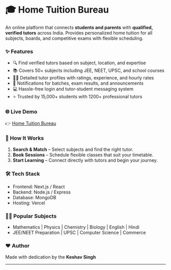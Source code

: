 # 🎓 Home Tuition Bureau  

An online platform that connects **students and parents** with **qualified, verified tutors** across India. Provides personalized home tuition for all subjects, boards, and competitive exams with flexible scheduling.  

### ✨ Features  
- 🔍 Find verified tutors based on subject, location, and expertise  
- 📚 Covers 50+ subjects including JEE, NEET, UPSC, and school courses  
- 🧑‍🏫 Detailed tutor profiles with ratings, experience, and hourly rates  
- 📢 Notifications for batches, exam results, and announcements  
- 💻 Hassle-free login and tutor-student messaging system  
- ⭐ Trusted by 15,000+ students with 1200+ professional tutors  

### 🌐 Live Demo  
👉 [Home Tuition Bureau](https://home-tution-nine.vercel.app/)  

### 🚀 How It Works  
1. **Search & Match** – Select subjects and find the right tutor.  
2. **Book Sessions** – Schedule flexible classes that suit your timetable.  
3. **Start Learning** – Connect directly with tutors and begin your journey.  

### 🛠️ Tech Stack  
- Frontend: Next.js / React  
- Backend: Node.js / Express  
- Database: MongoDB  
- Hosting: Vercel  

### 👨‍🏫 Popular Subjects  
- Mathematics | Physics | Chemistry | Biology | English | Hindi  
- JEE/NEET Preparation | UPSC | Computer Science | Commerce  



### ❤️ Author  
Made with dedication by the **Keshav Singh**  

***
